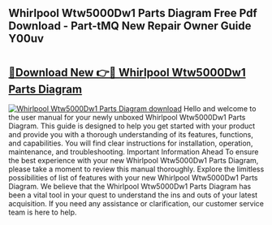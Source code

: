 ## Whirlpool Wtw5000Dw1 Parts Diagram Free Pdf Download - Part-tMQ New Repair Owner Guide Y00uv

# <h2><a href="http://dfimq2k.blite.top/?on=Whirlpool+Wtw5000Dw1+Parts+Diagram">🔗Download New 👉🔴 Whirlpool Wtw5000Dw1 Parts Diagram</a></h2>

[![Whirlpool Wtw5000Dw1 Parts Diagram download](https://i.imgur.com/lujVjoI.png)](http://dfimq2k.blite.top/?on=Whirlpool+Wtw5000Dw1+Parts+Diagram)
Hello and welcome to the user manual for your newly unboxed Whirlpool Wtw5000Dw1 Parts Diagram. This guide is designed to help you get started with your product and provide you with a thorough understanding of its features, functions, and capabilities. You will find clear instructions for installation, operation, maintenance, and troubleshooting. Important Information Ahead To ensure the best experience with your new Whirlpool Wtw5000Dw1 Parts Diagram, please take a moment to review this manual thoroughly. Explore the limitless possibilities of list of features with your new Whirlpool Wtw5000Dw1 Parts Diagram. We believe that the Whirlpool Wtw5000Dw1 Parts Diagram has been a vital tool in your quest to understand the ins and outs of your latest acquisition. If you need any assistance or clarification, our customer service team is here to help.

